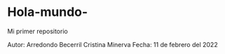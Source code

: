 # Hola-mundo-
Mi primer repositorio 

Autor: Arredondo Becerril Cristina Minerva 
Fecha: 11 de febrero del 2022 
